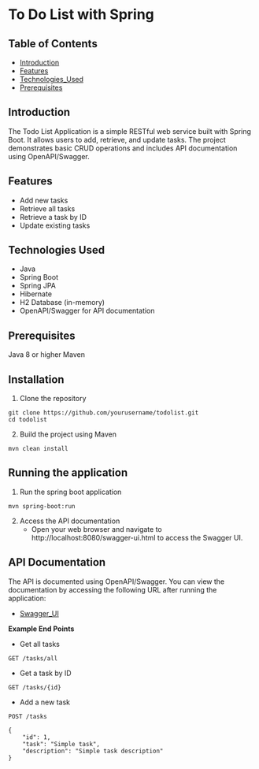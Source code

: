 # To Do List with Spring

## Table of Contents

- [Introduction](#introduction)
- [Features](#features)
- [Technologies_Used](#technologies-used)
- [Prerequisites](#prerequisites)

## Introduction

The Todo List Application is a simple RESTful web service built with Spring Boot. It allows users to add, retrieve, and update tasks. The project demonstrates basic CRUD operations and includes API documentation using OpenAPI/Swagger.

## Features

- Add new tasks
- Retrieve all tasks
- Retrieve a task by ID
- Update existing tasks

## Technologies Used

- Java
- Spring Boot
- Spring JPA
- Hibernate
- H2 Database (in-memory)
- OpenAPI/Swagger for API documentation

## Prerequisites

Java 8 or higher
Maven

## Installation

1. Clone the repository

```
git clone https://github.com/yourusername/todolist.git
cd todolist

```

2. Build the project using Maven

```
mvn clean install

```
## Running the application

1. Run the spring boot application

```
mvn spring-boot:run

```

2. Access the API documentation
    - Open your web browser and navigate to http://localhost:8080/swagger-ui.html to access the Swagger UI.

## API Documentation

The API is documented using OpenAPI/Swagger. You can view the documentation by accessing the following URL after running the application:

- [Swagger_UI](http://localhost:8080/swagger-ui.html)

**Example End Points**
- Get all tasks
```
GET /tasks/all

```
- Get a task by ID
```
GET /tasks/{id}
```
- Add a new task
```
POST /tasks
```
```
{
    "id": 1,
    "task": "Simple task",
    "description": "Simple task description"
}
```




 
